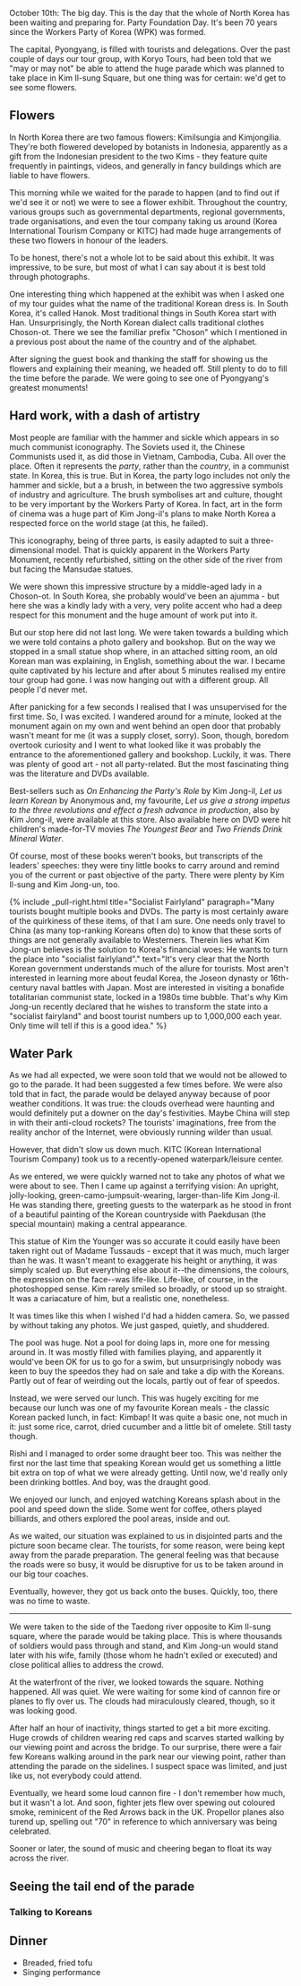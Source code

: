 October 10th: The big day. This is the day that the whole of North Korea has been waiting and preparing for. Party Foundation Day. It's been 70 years since the Workers Party of Korea (WPK) was formed.

The capital, Pyongyang, is filled with tourists and delegations. Over the past couple of days our tour group, with Koryo Tours, had been told that we "may or may not" be able to attend the huge parade which was planned to take place in Kim Il-sung Square, but one thing was for certain: we'd get to see some flowers.

## Flowers

In North Korea there are two famous flowers: Kimilsungia and Kimjongilia.  They're both flowered developed by botanists in Indonesia, apparently as a gift from the Indonesian president to the two Kims - they feature quite frequently in paintings, videos, and generally in fancy buildings which are liable to have flowers.

This morning while we waited for the parade to happen (and to find out if we'd see it or not) we were to see a flower exhibit. Throughout the country, various groups such as governmental departments, regional governments, trade organisations, and even the tour company taking us around (Korea International Tourism Company or KITC) had made huge arrangements of these two flowers in honour of the leaders.

To be honest, there's not a whole lot to be said about this exhibit. It was impressive, to be sure, but most of what I can say about it is best told through photographs.

One interesting thing which happened at the exhibit was when I asked one of my tour guides what the name of the traditional Korean dress is. In South Korea, it's called Hanok. Most traditional things in South Korea start with Han. Unsurprisingly, the North Korean dialect calls traditional clothes Choson-ot. There we see the familiar prefix "Choson" which I mentioned in a previous post about the name of the country and of the alphabet.

After signing the guest book and thanking the staff for showing us the flowers and explaining their meaning, we headed off. Still plenty to do to fill the time before the parade. We were going to see one of Pyongyang's greatest monuments!

## Hard work, with a dash of artistry

Most people are familiar with the hammer and sickle which appears in so much communist iconography. The Soviets used it, the Chinese Communists used it, as did those in Vietnam, Cambodia, Cuba. All over the place. Often it represents the *party*, rather than the *country*, in a communist state. In Korea, this is true. But in Korea, the party logo includes not only the hammer and sickle, but a a brush, in between the two aggressive symbols of industry and agriculture. The brush symbolises art and culture, thought to be very important by the Workers Party of Korea. In fact, art in the form of cinema was a huge part of Kim Jong-il's plans to make North Korea a respected force on the world stage (at this, he failed).

This iconography, being of three parts, is easily adapted to suit a three-dimensional model. That is quickly apparent in the Workers Party Monument, recently refurbished, sitting on the other side of the river from but facing the Mansudae statues.

We were shown this impressive structure by a middle-aged lady in a Choson-ot. In South Korea, she probably would've been an ajumma - but here she was a kindly lady with a very, very polite accent who had a deep respect for this monument and the huge amount of work put into it.

But our stop here did not last long. We were taken towards a building which we were told contains a photo gallery and bookshop. But on the way we stopped in a small statue shop where, in an attached sitting room, an old Korean man was explaining, in English, something about the war. I became quite captivated by his lecture and after about 5 minutes realised my entire tour group had gone. I was now hanging out with a different group. All people I'd never met.

After panicking for a few seconds I realised that I was unsupervised for the first time. So, I was excited. I wandered around for a minute, looked at the monument again on my own and went behind an open door that probably wasn't meant for me (it was a supply closet, sorry). Soon, though, boredom overtook curiosity and I went to what looked like it was probably the entrance to the aforementioned gallery and bookshop. Luckily, it was. There was plenty of good art - not all party-related. But the most fascinating thing was the literature and DVDs available.

Best-sellers such as *On Enhancing the Party's Role* by Kim Jong-il, *Let us learn Korean* by Anonymous and, my favourite, *Let us give a strong impetus to the three revolutions and effect a fresh advance in production*, also by Kim Jong-il, were available at this store. Also available here on DVD were hit children's made-for-TV movies *The Youngest Bear* and *Two Friends Drink Mineral Water*.

Of course, most of these books weren't books, but transcripts of the leaders' speeches: they were tiny little books to carry around and remind you of the current or past objective of the party. There were plenty by Kim Il-sung and Kim Jong-un, too.

{% include _pull-right.html title="Socialist Fairlyland" paragraph="Many tourists bought multiple books and DVDs. The party is most certainly aware of the quirkiness of these items, of that I am sure. One needs only travel to China (as many top-ranking Koreans often do) to know that these sorts of things are not generally available to Westerners. Therein lies what Kim Jong-un believes is the solution to Korea's financial woes: He wants to turn the place into \"socialist fairlyland\"." text="It's very clear that the North Korean government understands much of the allure for tourists. Most aren't interested in learning more about feudal Korea, the Joseon dynasty or 16th-century naval battles with Japan. Most are interested in visiting a bonafide totalitarian communist state, locked in a 1980s time bubble. That's why Kim Jong-un recently declared that he wishes to transform the state into a \"socialist fairyland\" and boost tourist numbers up to 1,000,000 each year. Only time will tell if this is a good idea." %}

## Water Park

As we had all expected, we were soon told that we would not be allowed to go to the parade. It had been suggested a few times before. We were also told that in fact, the parade would be delayed anyway because of poor weather conditions. It was true: the clouds overhead were haunting and would definitely put a downer on the day's festivities. Maybe China will step in with their anti-cloud rockets? The tourists' imaginations, free from the reality anchor of the Internet, were obviously running wilder than usual.

However, that didn't slow us down much. KITC (Korean International Tourism Company) took us to a recently-opened waterpark/leisure center.

As we entered, we were quickly warned not to take any photos of what we were about to see. Then I came up against a terrifying vision: An upright, jolly-looking, green-camo-jumpsuit-wearing, larger-than-life Kim Jong-il. He was standing there, greeting guests to the waterpark as he stood in front of a beautiful painting of the Korean countryside with Paekdusan (the special mountain) making a central appearance.

This statue of Kim the Younger was so accurate it could easily have been taken right out of Madame Tussauds - except that it was much, much larger than he was. It wasn't meant to exaggerate his height or anything, it was simply scaled up. But everything else about it--the dimensions, the colours, the expression on the face--was life-like. Life-like, of course, in the photoshopped sense. Kim rarely smiled so broadly, or stood up so straight. It was a cariacature of him, but a realistic one, nonetheless.

It was times like this when I wished I'd had a hidden camera. So, we passed by without taking any photos. We just gasped, quietly, and shuddered.

The pool was huge. Not a pool for doing laps in, more one for messing around in. It was mostly filled with families playing, and apparently it would've been OK for us to go for a swim, but unsurprisingly nobody was keen to buy the speedos they had on sale and take a dip with the Koreans. Partly out of fear of weirding out the locals, partly out of fear of speedos.

Instead, we were served our lunch. This was hugely exciting for me because our lunch was one of my favourite Korean meals - the classic Korean packed lunch, in fact: Kimbap! It was quite a basic one, not much in it: just some rice, carrot, dried cucumber and a little bit of omelete. Still tasty though.

Rishi and I managed to order some draught beer too. This was neither the first nor the last time that speaking Korean would get us something a little bit extra on top of what we were already getting. Until now, we'd really only been drinking bottles. And boy, was the draught good.

We enjoyed our lunch, and enjoyed watching Koreans splash about in the pool and speed down the slide. Some went for coffee, others played billiards, and others explored the pool areas, inside and out.

As we waited, our situation was explained to us in disjointed parts and the picture soon became clear. The tourists, for some reason, were being kept away from the parade preparation. The general feeling was that because the roads were so busy, it would be disruptive for us to be taken around in our big tour coaches.

Eventually, however, they got us back onto the buses. Quickly, too, there was no time to waste.

---

We were taken to the side of the Taedong river opposite to Kim Il-sung square, where the parade would be taking place. This is where thousands of soldiers would pass through and stand, and Kim Jong-un would stand later with his wife, family (those whom he hadn't exiled or executed) and close political allies to address the crowd.

At the waterfront of the river, we looked towards the square. Nothing happened. All was quiet. We were waiting for some kind of cannon fire or planes to fly over us. The clouds had miraculously cleared, though, so it was looking good.

After half an hour of inactivity, things started to get a bit more exciting. Huge crowds of children wearing red caps and scarves started walking by our viewing point and across the bridge. To our surprise, there were a fair few Koreans walking around in the park near our viewing point, rather than attending the parade on the sidelines. I suspect space was limited, and just like us, not everybody could attend.

Eventually, we heard some loud cannon fire - I don't remember how much, but it wasn't a lot. And soon, fighter jets flew over spewing out coloured smoke, reminicent of the Red Arrows back in the UK. Propellor planes also turend up, spelling out "70" in reference to which anniversary was being celebrated.

Sooner or later, the sound of music and cheering began to float its way across the river.

## Seeing the tail end of the parade

### Talking to Koreans

## Dinner

* Breaded, fried tofu
* Singing performance
